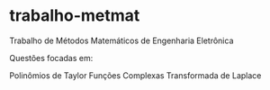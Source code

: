 # trabalho-metmat
Trabalho de Métodos Matemáticos de Engenharia Eletrônica

Questões focadas em:

  Polinômios de Taylor
  Funções Complexas
  Transformada de Laplace
